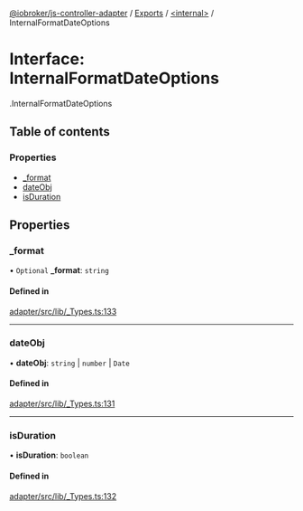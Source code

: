 [@iobroker/js-controller-adapter](../README.md) / [Exports](../modules.md) / [<internal\>](../modules/internal_.md) / InternalFormatDateOptions

# Interface: InternalFormatDateOptions

[<internal>](../modules/internal_.md).InternalFormatDateOptions

## Table of contents

### Properties

- [\_format](internal_.InternalFormatDateOptions.md#_format)
- [dateObj](internal_.InternalFormatDateOptions.md#dateobj)
- [isDuration](internal_.InternalFormatDateOptions.md#isduration)

## Properties

### \_format

• `Optional` **\_format**: `string`

#### Defined in

[adapter/src/lib/_Types.ts:133](https://github.com/ioBroker/ioBroker.js-controller/blob/9b6770e2/packages/adapter/src/lib/_Types.ts#L133)

___

### dateObj

• **dateObj**: `string` \| `number` \| `Date`

#### Defined in

[adapter/src/lib/_Types.ts:131](https://github.com/ioBroker/ioBroker.js-controller/blob/9b6770e2/packages/adapter/src/lib/_Types.ts#L131)

___

### isDuration

• **isDuration**: `boolean`

#### Defined in

[adapter/src/lib/_Types.ts:132](https://github.com/ioBroker/ioBroker.js-controller/blob/9b6770e2/packages/adapter/src/lib/_Types.ts#L132)
